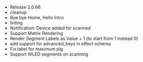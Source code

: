 + Release 2.0.66
+ cleanup
+ Bye bye Home, Hello Intro
+ linting
+ Notification: Device added for scanned
+ Support Matrix Rendering
+ Render Segment Labels as Value + 1 (to start from 1 instead 0)
+ add support for advanced_keys in effect schema
+ Fix label for maximum pig
+ Support WLED segments on scanning